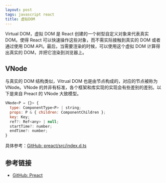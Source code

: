 ```yaml
---
layout: post
tags: javascript react
title: 虚拟DOM
---
```


Virtual DOM，虚拟 DOM 是 React 创建的一个树型自定义对象来代表真实 DOM。使得 React 可以快速操作这些对象，而不需实际接触到真实的 DOM 或者通过使用 DOM API。最后，当需要渲染的时候，可以使用这个虚拟 DOM 计算得出真实的 DOM，并把它渲染到浏览器上。

## VNode

与真实的 DOM 结构类似，Vitrual DOM 也是由节点构成的，对应的节点被称为 VNode。VNode 的并非有标准，各个框架和库实现的实现会有些差别的差别。以下是来自 Preact 的 VNode 大致模型。

```js
VNode<P = {}> {
  type: ComponentType<P> | string;
  props: P & { children: ComponentChildren };
  key: Key;
  ref?: Ref<any> | null;
  startTime?: number;
  endTime?: number;
}
```

具体参考：[GitHub: preact/src/index.d.ts](https://github.com/preactjs/preact/blob/master/src/index.d.ts)

## 参考链接

- [GitHub: Preact](https://github.com/preactjs/preact)
